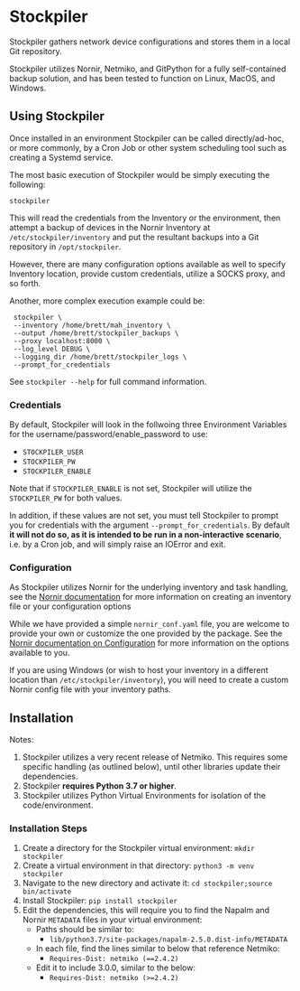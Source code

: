 # Stockpiler
Stockpiler gathers network device configurations and stores them in a local Git repository.

Stockpiler utilizes Nornir, Netmiko, and GitPython for a fully self-contained
 backup solution, and has been tested to function on Linux, MacOS, and Windows.

## Using Stockpiler

Once installed in an environment Stockpiler can be called directly/ad-hoc, or more commonly, by a Cron Job or other 
 system scheduling tool such as creating a Systemd service.

The most basic execution of Stockpiler would be simply executing the following:

    stockpiler

This will read the credentials from the Inventory or the environment, then attempt a backup of devices in the Nornir
 Inventory at `/etc/stockpiler/inventory` and put the resultant backups into a Git repository in `/opt/stockpiler`.

However, there are many configuration options available as well to specify Inventory location, provide custom credentials,
 utilize a SOCKS proxy, and so forth.

Another, more complex execution example could be:

     stockpiler \
     --inventory /home/brett/mah_inventory \
     --output /home/brett/stockpiler_backups \
     --proxy localhost:8000 \
     --log_level DEBUG \
     --logging_dir /home/brett/stockpiler_logs \
     --prompt_for_credentials
 
See `stockpiler --help` for full command information.

### Credentials

By default, Stockpiler will look in the follwoing three Environment Variables for the username/password/enable_password to use:

* `STOCKPILER_USER`
* `STOCKPILER_PW`
* `STOCKPILER_ENABLE`

Note that if `STOCKPILER_ENABLE` is not set, Stockpiler will utilize the `STOCKPILER_PW` for both values.

In addition, if these values are not set, you must tell Stockpiler to prompt you for credentials with the argument
 `--prompt_for_credentials`.  By default **it will not do so, as it is intended to be run in a non-interactive scenario**,
  i.e. by a Cron job, and will simply raise an IOError and exit.


### Configuration

As Stockpiler utilizes Nornir for the underlying inventory and task handling, see the 
 [Nornir documentation](https://nornir.readthedocs.io/en/latest/tutorials/intro/inventory.html) for more information
 on creating an inventory file or your configuration options

While we have provided a simple `nornir_conf.yaml` file, you are welcome to provide your own or customize
 the one provided by the package.
See the [Nornir documentation on Configuration](https://nornir.readthedocs.io/en/latest/configuration/index.html)
 for more information on the options available to you.

If you are using Windows (or wish to host your inventory in a different location than `/etc/stockpiler/inventory`), you
 will need to create a custom Nornir config file with your inventory paths.


## Installation

Notes:

1. Stockpiler utilizes a very recent release of Netmiko. This requires some specific handling (as outlined below),
   until other libraries update their dependencies.
2. Stockpiler **requires Python 3.7 or higher**.
3. Stockpiler utilizes Python Virtual Environments for isolation of the code/environment.

### Installation Steps

1. Create a directory for the Stockpiler virtual environment:
    `mkdir stockpiler`
2. Create a virtual environment in that directory:
    `python3 -m venv stockpiler`
3. Navigate to the new directory and activate it:
    `cd stockpiler;source bin/activate`
4. Install Stockpiler:
    `pip install stockpiler`
5. Edit the dependencies, this will require you to find the Napalm and Nornir `METADATA` files in your virtual
 environment:
    * Paths should be similar to:
        * `lib/python3.7/site-packages/napalm-2.5.0.dist-info/METADATA`
    * In each file, find the lines similar to below that reference Netmiko:
        * `Requires-Dist: netmiko (==2.4.2)`
    * Edit it to include 3.0.0, similar to the below:
        * `Requires-Dist: netmiko (>=2.4.2)`
